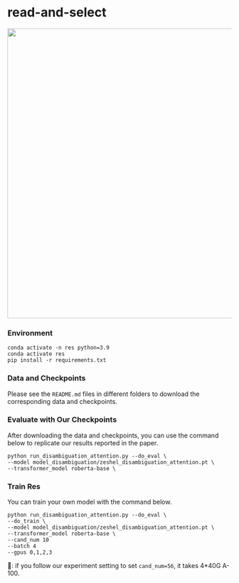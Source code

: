 # read-and-select
<p align="center">
  <img src="pic/re-ranker-v5.png" width="650"/>
</p>

### Environment
```
conda activate -n res python=3.9
conda activate res
pip install -r requirements.txt
```
### Data and Checkpoints
Please see the `README.md` files in different folders to download the corresponding data and checkpoints.

### Evaluate with Our Checkpoints
After downloading the data and checkpoints, you can use the command below to replicate our results reported in the paper.
```
python run_disambiguation_attention.py --do_eval \
--model model_disambiguation/zeshel_disambiguation_attention.pt \
--transformer_model roberta-base \
```

### Train Res
You can train your own model with the command below.
```
python run_disambiguation_attention.py --do_eval \
--do_train \
--model model_disambiguation/zeshel_disambiguation_attention.pt \
--transformer_model roberta-base \
--cand_num 10
--batch 4
--gpus 0,1,2,3
```
🚨: if you follow our experiment setting to set `cand_num=56`, it takes 4*40G A-100.
